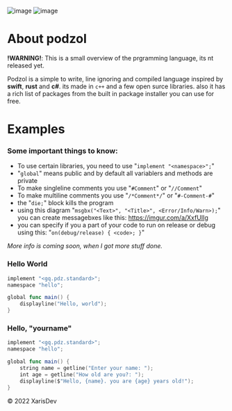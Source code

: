 ![image](https://img.shields.io/badge/Version-0.0.0-red)
![image](https://img.shields.io/badge/license-MIT-green)



# About podzol
**!WARNING!**: This is a small overview of the prgramming language, its nt released yet.

Podzol is a simple to write, line ignoring and compiled language inspired by **swift**, **rust** and **c#**. its made in ``c++`` and a few open surce libraries. also it has a rich list of packages from the built in package installer you can use for free.
 

# Examples 
### Some important things to know:
- To use certain libraries, you need to use "``implement "<namespace>";``"
- "``global``" means public and by default all variablers and methods are private
- To make singleline comments you use "``#Comment``" or "``//Comment``"
- To make multiline comments you use "``/*Comment*/``" or "``#-Comment-#``"
- the "``die;``" block kills the program
- using this diagram "``msgbx("<Text>", "<Title>", <Error/Info/Warn>);``" you can create messagebxes like this: https://imgur.com/a/XxfUIIg
- you can specify if you a part of your code to run on release or debug using this: "``on(debug/release) { <code>; }``" 

*More info is coming soon, when I got more stuff done.*

### Hello World

```swift
implement "<gq.pdz.standard>";
namespace "hello";

global func main() {
    displayline("Hello, world");
}
```

### Hello, "yourname"

```swift
implement "<gq.pdz.standard>";
namespace "hello";

global func main() {
    string name = getline("Enter your name: ");
    int age = getline("How old are you?: ");
    displayline($"Hello, {name}. you are {age} years old!");
}

```


© 2022 XarisDev
